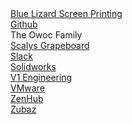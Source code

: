 <div class="row">
  <div class="3u 12u$(small) fill">
    <a href="http://www.bluelizardscreenprinting.com/" target="_blank">Blue Lizard Screen Printing</a>
  </div>
  <div class="3u 12u$(small) fill">
    <a href="https://github.com/"target="_blank">Github</a>
  </div>
  <div class="3u 12u$(small) fill">
    The Owoc Family
  </div>
  <div class="3u 12u$(small) fill">
    <a href="https://www.grapeboard.com"target="_blank">Scalys Grapeboard</a>
  </div>
  <div class="3u 12u$(small) fill">
    <a href="https://slack.com"target="_blank">Slack</a>
  </div>
  <div class="3u 12u$(small) fill">
    <a href="http://www.solidworks.com/"target="_blank">Solidworks</a>
  </div>
  <div class="3u 12u$(small) fill">
    <a href="https://www.v1-engineering.com/"target="_blank">V1 Engineering</a>
  </div>
  <div class="3u 12u$(small) fill">
    <a href="http://www.vmware.com/"target="_blank">VMware</a>
  </div>
  <div class="3u 12u$(small) fill">
    <a href="https://www.zenhub.com/"target="_blank">ZenHub</a>
  </div>
  <div class="3u 12u$(small) fill">
    <a href="http://zubaz.com/"target="_blank">Zubaz</a>
  </div>
</div>

